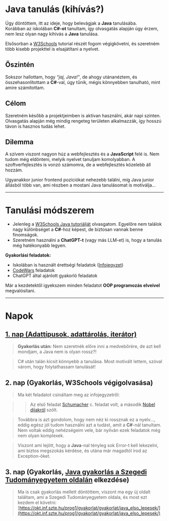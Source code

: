 # Java tanulás (kihívás?)

Úgy döntöttem, itt az ideje, hogy belevágjak a **Java** tanulásába.  
Korábban az iskolában **C#-ot** tanultam, így olvasgatás alapján úgy érzem, nem lesz olyan nagy kihívás a **Java** tanulása.  

Elsősorban a [W3Schools](https://www.w3schools.com/) tutorial részét fogom végigkövetni, és szeretném több kisebb projekttel is elsajátítani a nyelvet.  

## Őszintén

Sokszor hallottam, hogy *“jaj, Java!”*, de ahogy utánanéztem, és összehasonlítottam a **C#**-val, úgy tűnik, mégis könnyebben tanulható, mint amire számítottam.  

## Célom

Szeretném később a projektjeimben is aktívan használni, akár napi szinten. Olvasgatás alapján még mindig rengeteg területen alkalmazzák, így hosszú távon is hasznos tudás lehet.  

## Dilemma

A szívem viszont nagyon húz a webfejlesztés és a **JavaScript** felé is. Nem tudom még eldönteni, melyik nyelvet tanuljam komolyabban. A szoftverfejlesztés is vonzó számomra, de a webfejlesztés közelebb áll hozzám.  

Ugyanakkor junior frontend pozíciókat nehezebb találni, míg Java junior állásból több van, ami részben a mostani Java tanulásomat is motiválja...  

---

# Tanulási módszerem

- Jelenleg a [W3Schools Java tutoriálját](https://www.w3schools.com/java) olvasgatom. Egyelőre nem találok nagy különbséget a **C#**-hoz képest, de biztosan vannak benne finomságok.  
- Szeretném használni a **ChatGPT-t** (vagy más LLM-et) is, hogy a tanulás még hatékonyabb legyen.  

**Gyakorlási feladatok:**  
- Iskolában is használt érettségi feladatok  ([Infojegyzet](https://infojegyzet.hu/vizsgafeladatok/))
- [CodeWars](https://www.codewars.com) feladatok  
- ChatGPT által ajánlott gyakorló feladatok  

Már a kezdetektől igyekszem minden feladatot **OOP programozás elveivel** megvalósítani.  

---

# Napok

## [1. nap (Adattípusok, adattárolás, iterátor)](https://github.com/bencso/my-java-learning/blob/main/notes/1_day.md)

> **Gyakorlás után:** Nem szeretnék előre inni a medvebőrére, de azt kell mondjam, a Java nem is olyan rossz?!  

> C# után talán kicsit könnyebb a tanulása. Most motivált lettem, szóval várom, hogy folytathassam tanulását!

## 2. nap (Gyakorlás, W3Schools végigolvasása)

> Ma két feladatot csináltam meg az infojegyzetről:

>> Az első feladat [Schumacher](https://github.com/bencso/my-java-learning/blob/main/practice/ElsoProject_schumacher) c. feladat volt, a második [Nobel díjakról](https://github.com/bencso/my-java-learning/blob/main/practice/MasodikProject_nobel) szólt.

> Továbbra is azt gondolom, hogy nem néz ki rossznak ez a nyelv..., eddig egész jól tudom használni azt a tudást, amit a **C#**-nál tanultam. Nem voltak eddig nehézségeim vele, bár nyilván ezek feladatok még nem olyan komplexek.

> Viszont ami lejött, hogy a **Java**-nal tényleg sok Error-t kell lekezelni, ami biztos megszokás kérdése, és utána már magadtól írod az Exception-öket.


## 3. nap (Gyakorlás, [Java gyakorlás a Szegedi Tudományegyetem oldalán](https://okt.inf.szte.hu/prog1/gyakorlat/gyakorlat/java_elso_lepesek/) elkezdése)
> Ma is csak gyakorlás mellett döntöttem, viszont ma egy új oldalt találtam, ami a Szegedi Tudományegyetem oldala, és most ezt kezdem el követni: [https://okt.inf.szte.hu/prog1/gyakorlat/gyakorlat/java_elso_lepesek/](https://okt.inf.szte.hu/prog1/gyakorlat/gyakorlat/java_elso_lepesek/)
